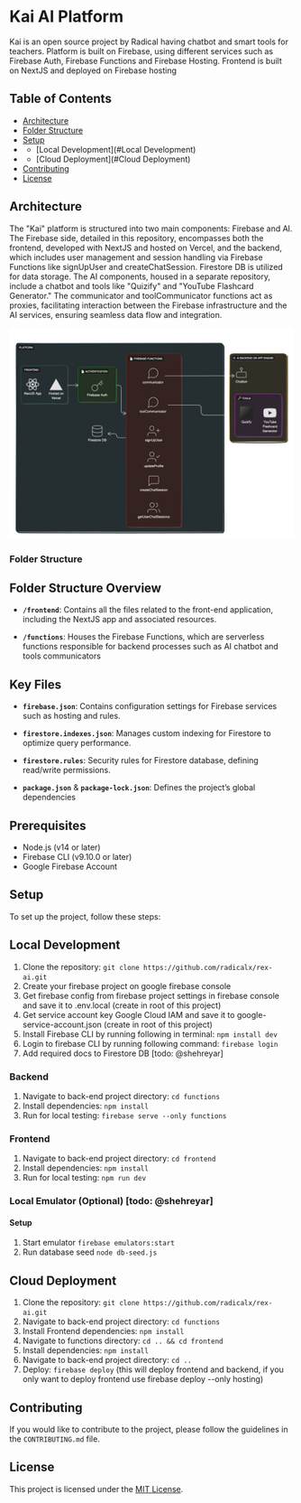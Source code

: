# Kai AI Platform
Kai is an open source project by Radical having chatbot and smart tools for teachers.
Platform is built on Firebase, using different services such as Firebase Auth, Firebase Functions and Firebase Hosting.
Frontend is built on NextJS and deployed on Firebase hosting

## Table of Contents

- [Architecture](#Architecture)
- [Folder Structure](#folder-structure)
- [Setup](#Setup)
- - [Local Development](#Local Development)
- - [Cloud Deployment](#Cloud Deployment)
- [Contributing](#Contributing)
- [License](#license)

## Architecture
The "Kai" platform is structured into two main components: Firebase and AI. The Firebase side, detailed in this repository, encompasses both the frontend, developed with NextJS and hosted on Vercel, and the backend, which includes user management and session handling via Firebase Functions like signUpUser and createChatSession. Firestore DB is utilized for data storage. The AI components, housed in a separate repository, include a chatbot and tools like "Quizify" and "YouTube Flashcard Generator." The communicator and toolCommunicator functions act as proxies, facilitating interaction between the Firebase infrastructure and the AI services, ensuring seamless data flow and integration.

![Architecture Diagram](architecture.png)

### Folder Structure
## Folder Structure Overview

- **`/frontend`**:
  Contains all the files related to the front-end application, including the NextJS app and associated resources.

- **`/functions`**:
  Houses the Firebase Functions, which are serverless functions responsible for backend processes such as AI chatbot and tools communicators

## Key Files
- **`firebase.json`**:
  Contains configuration settings for Firebase services such as hosting and rules.

- **`firestore.indexes.json`**:
  Manages custom indexing for Firestore to optimize query performance.

- **`firestore.rules`**:
  Security rules for Firestore database, defining read/write permissions.

- **`package.json`** & **`package-lock.json`**:
  Defines the project’s global dependencies

## Prerequisites
- Node.js (v14 or later)
- Firebase CLI (v9.10.0 or later)
- Google Firebase Account

## Setup
To set up the project, follow these steps:

## Local Development
1. Clone the repository: `git clone https://github.com/radicalx/rex-ai.git`
2. Create your firebase project on google firebase console
3. Get firebase config from firebase project settings in firebase console and save it to .env.local (create in root of this project)
4. Get service account key Google Cloud IAM and save it to google-service-account.json (create in root of this project)
5. Install Firebase CLI by running following in terminal: `npm install dev`
6. Login to firebase CLI by running following command: `firebase login`
7. Add required docs to Firestore DB [todo: @shehreyar]

### Backend
1. Navigate to back-end project directory: `cd functions`
2. Install dependencies: `npm install`
3. Run for local testing: `firebase serve --only functions`

### Frontend
1. Navigate to back-end project directory: `cd frontend`
2. Install dependencies: `npm install`
3. Run for local testing: `npm run dev`

### Local Emulator (Optional) [todo: @shehreyar]
#### Setup
1. Start emulator `firebase emulators:start`
2. Run database seed `node db-seed.js`  

## Cloud Deployment
1. Clone the repository: `git clone https://github.com/radicalx/rex-ai.git`
2. Navigate to back-end project directory: `cd functions`
3. Install Frontend dependencies: `npm install`
4. Navigate to functions directory: `cd .. && cd frontend`
5. Install dependencies: `npm install`
6. Navigate to back-end project directory: `cd ..`
7. Deploy: `firebase deploy` 
(this will deploy frontend and backend, if you only want to deploy frontend use firebase deploy --only hosting)

## Contributing

If you would like to contribute to the project, please follow the guidelines in the `CONTRIBUTING.md` file.

## License

This project is licensed under the [MIT License](LICENSE).
